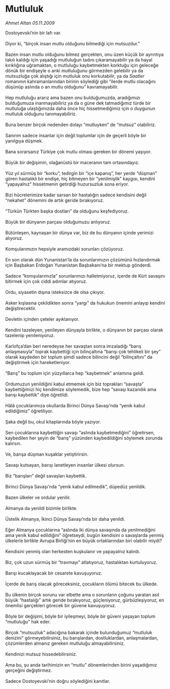 # Mutluluk

*Ahmet Altan 05.11.2009*

<div class="taraf_structure_2col_1zq">
<div class="margen_n">



 <p>Dostoyevski’nin bir lafı var. <br/><br/>Diyor ki, “birçok insan mutlu olduğunu bilmediği için mutsuzdur.” <br/><br/>Bazen insan mutlu olduğunu bilmez gerçekten, onu üzen küçük bir ayrıntıya takılı kaldığı için yaşadığı mutluluğun tadını çıkaramayabilir ya da hayal kırıklığına uğramaktan, o mutluluğu kaybetmekten korktuğu için geleceğe dönük bir endişeyle o anki mutluluğunu görmezden gelebilir ya da mutsuzluğa çok alıştığı için mutluluk onu korkutabilir, ya da <i>Saatler</i> romanının kahramanlarından birinin söylediği gibi “ilerde mutlu olacağını düşünüp aslında o an mutlu olduğunu” kavramayabilir. <br/><br/>Hep mutluluğu ararız ama bazen onu bulduğumuzda, aradığımızı bulduğumuza inanmayabiliriz ya da o güne dek tatmadığımız türde bir mutluluğa ulaştığımızda daha önce hiç hissetmediğimiz için o duygunun mutluluk olduğunu tanımayabiliriz. <br/><br/>Buna benzer birçok nedenden dolayı “mutluyken” de “mutsuz” olabiliriz. <br/><br/>Sanırım sadece insanlar için değil toplumlar için de geçerli böyle bir yanılgıya düşmek. <br/><br/>Bana sorarsanız Türkiye çok mutlu olması gereken bir dönemi yaşıyor. <br/><br/>Büyük bir değişimin, olağanüstü bir maceranın tam ortasındayız. <br/><br/>Yüz yıl sürmüş bir “korku”, tedirgin bir “içe kapanış”, her yerde “düşman” gören hastalıklı bir endişe, hiç bitmeyen bir “yenilmişlik” kaygısı, kendini “yapayalnız” hissetmenin getirdiği huzursuzluk sona eriyor. <br/><br/>Bizi hücrelerimize kadar sarsan bir hastalığın sadece kendisini değil “nekahet” dönemini de artık geride bırakıyoruz. <br/><br/>“Türkün Türkten başka dostları” da olduğunu keşfediyoruz. <br/><br/>Büyük bir dünyanın parçası olduğumuzu anlıyoruz. <br/><br/>Bütünleşen, kaynaşan bir dünya var, biz de bu dünyanın içinde yerimizi alıyoruz. <br/><br/>Komşularımızın hepsiyle aramızdaki sorunları çözüyoruz. <br/><br/>En son olarak dün Yunanistan’la da sorunlarımızın çözümünü hızlandırmak için Başbakan Erdoğan Yunanistan Başbakanı’na bir mektup gönderdi. <br/><br/>Sadece “komşularımızla” sorunlarımızı halletmiyoruz, içerde de Kürt savaşını bitirmek için çok ciddi adımlar atıyoruz. <br/><br/>Ordu, siyasetin dışına isteksizce de olsa çıkıyor. <br/><br/>Asker kışlasına çekildikten sonra “yargı” da hukukun önemini anlayıp kendini değiştirecektir. <br/><br/>Devletin içinden çeteler ayıklanıyor. <br/><br/>Kendini tazeleyen, yenileyen dünyayla birlikte, o dünyanın bir parçası olarak tazelenip yenileniyoruz. <br/><br/>Karlofça’dan beri neredeyse her savaştan sonra imzaladığı “barış anlaşmasıyla” toprak kaybettiği için bilinçaltına “barışı çok tehlikeli bir şey” olarak kaydeden bir toplum şimdi sadece bilincini değil “bilinçaltını” da değiştirmek için hareketleniyor. <br/><br/>“Barış” bu toplum için yüzyıllarca hep “kaybetmek” anlamına geldi. <br/><br/>Ordumuzun yenildiğini kabul etmemek için biz toprakları “savaşta” kaybettiğimizi hiç kendimize söylemedik, bize hep “savaşı kazandık ama barışı kaybettik” diye öğretildi. <br/><br/>Hâlâ çocuklarımıza okullarda Birinci Dünya Savaşı’nda “yenik kabul edildiğimiz” öğretiliyor. <br/><br/>Şaka değil bu, okul kitaplarında böyle yazıyor. <br/><br/>Sen çocuklarına kaybettiğin savaşı “aslında kaybetmediğini” öğretirsen, kaybedilen her şeyin de “barış” yüzünden kaybedildiğini söylemek zorunda kalırsın. <br/><br/>Ve, barışa düşman kuşaklar yetiştirirsin. <br/><br/>Savaşı kutsayan, barışı lanetleyen insanlar ülkesi olursun. <br/><br/>Biz “barışları” değil savaşları kaybettik. <br/><br/>Birinci Dünya Savaşı’nda “yenik kabul edilmedik”, düpedüz yenildik. <br/><br/>Bazen ülkeler ve ordular yenilir. <br/><br/>Almanya da yenildi bizimle birlikte. <br/><br/>Üstelik Almanya, İkinci Dünya Savaşı’nda bir daha yenildi. <br/><br/>Eğer Almanya çocuklarına “aslında iki dünya savaşında da yenilmediğini ama yenik kabul edildiğini” öğretseydi, bugün kendisini o savaşlarda yenmiş ülkelerle birlikte Avrupa Birliği’nin en büyük ortaklarından biri olabilir miydi? <br/><br/>Kendisini yenmiş olan herkesten kuşkulanır ve yapayalnız kalırdı. <br/><br/>Biz, çok uzun sürmüş bir “travmayı” atlatıyoruz, hastalıktan kurtuluyoruz. <br/><br/>Barışı kucaklayacak bir cesarete kavuşuyoruz. <br/><br/>İçerde de barış olacak göreceksiniz, çocukların ölümü bitecek bu ülkede. <br/><br/>Bu ülkenin birçok sorunu var elbette ama o sorunların çoğunu yaratan asıl büyük “hastalığı” artık geride bırakıyoruz, güçleniyoruz, gürbüzleşiyoruz, en önemlisi gerçekleri görecek bir güvene kavuşuyoruz. <br/><br/>Böyle bir değişimi, böyle bir iyileşmeyi, böyle bir güveni yaşayan toplum “mutluluğu” hak eder. <br/><br/>Birçok “mutsuzluk” adacığına bakarak içinde bulunduğumuz “mutluluk denizini” görmeyebilirsiniz, bu barışlardan, dostluklardan, anlaşmalardan, çözümlerden almanız gereken mutluluğu almayabilirsiniz. <br/><br/>Kendinizi mutsuz hissedebilirsiniz. <br/><br/>Ama bu, şu anda tarihimizin en “mutlu” dönemlerinden birini yaşadığımız gerçeğini değiştirmez. <br/><br/>Sadece Dostoyevski’nin doğru söylediğini kanıtlar.</p>
<br/>
<br/>
<br/>



<br/>


<div id="taraf_not">
</div>

</div>


</div>
